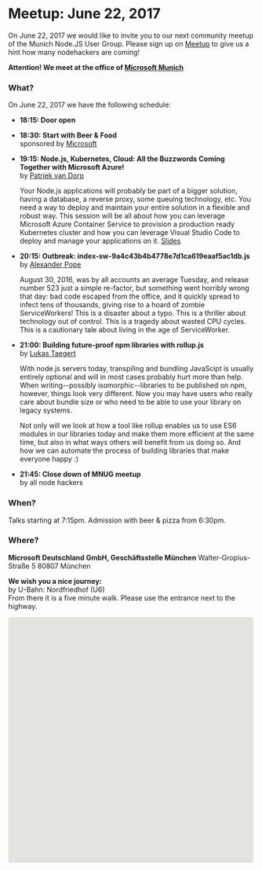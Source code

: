 # Meetup: June 22, 2017

On June 22, 2017 we would like to invite you to our next community meetup of
the Munich Node.JS User Group.  Please sign up on
[Meetup](https://www.meetup.com/Munich-Node-js-User-Group/events/240502989/) to give us a hint how many nodehackers are coming!

**Attention! We meet at the office of [Microsoft Munich](https://www.microsoft.com/de-de/aktionen/smart-workspace-in-muenchen-schwabing/default.aspx)**

### What?

On June 22, 2017 we have the following schedule:

*   **18:15: Door open**  
  
*   **18:30: Start with Beer & Food**  
    sponsored by [Microsoft](https://www.microsoft.com/de-de/aktionen/smart-workspace-in-muenchen-schwabing/default.aspx)

*   **19:15: Node.js, Kubernetes, Cloud: All the Buzzwords Coming Together with Microsoft Azure!**  
    by [Patriek van Dorp](/speakers.html#patriekd)
  
    Your Node.js applications will probably be part of a bigger solution,
    having a database, a reverse proxy, some queuing technology, etc. You need a
    way to deploy and maintain your entire solution in a flexible and robust way.
    This session will be all about how you can leverage Microsoft Azure Container
    Service to provision a production ready Kubernetes cluster and how you can
    leverage Visual Studio Code to deploy and manage your applications on it.
    [Slides](https://www.slideshare.net/pvandorp/nodejs-kubernetescloud-all-the-buzzwords-coming-together-with-microsoft-azure)
  
*   **20:15: Outbreak: index-sw-9a4c43b4b4778e7d1ca619eaaf5ac1db.js**  
    by [Alexander Pope](/speakers.html#alexanderp)

    August 30, 2016, was by all accounts an average Tuesday, and release number
    523 just a simple re-factor, but something went horribly wrong that day: bad
    code escaped from the office, and it quickly spread to infect tens of
    thousands, giving rise to a hoard of zombie ServiceWorkers! This is a disaster
    about a typo. This is a thriller about technology out of control. This is a
    tragedy about wasted CPU cycles. This is a cautionary tale about living in the
    age of ServiceWorker.
  
*   **21:00: Building future-proof npm libraries with rollup.js**  
    by [Lukas Taegert](/speakers.html#lukast)

    With node.js servers today, transpiling  and bundling JavaScipt is usually
    entirely optional and will in most cases probably hurt more than help. When
    writing--possibly isomorphic--libraries to be published on npm,
    however, things look very different. Now you may have users who really care
    about bundle size or who need to be able to use your library on legacy systems.
    
    Not only will we look at how a tool like rollup enables us to use ES6 modules
    in our libraries today and make them more efficient at the same time, but also
    in what ways others will benefit from us doing so. And how we can automate
    the process of building libraries that make everyone happy :)

*   **21:45: Close down of MNUG meetup**  
    by all node hackers

### When?
 
Talks starting at 7:15pm. Admission with beer & pizza from 6:30pm.

### Where?

**Microsoft Deutschland GmbH, Geschäftsstelle München**
Walter-Gropius-Straße 5
80807 München

**We wish you a nice journey:**  
by U-Bahn: Nordfriedhof (U6)   
From there it is a five minute walk. Please use the entrance next to the highway.
</div>

<div id="map" class="map" data-locationtext="TNG<br/>Walter-Gropius-Straße 5a<br/>80807 München" data-locationlatlng="48.177727,11.593976" style="width: 500px; height:500px; position: relative; background-color: rgb(229, 227, 223);">
</div>
